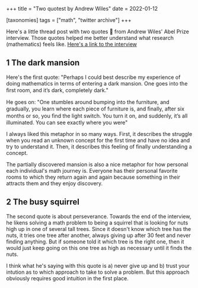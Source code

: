 +++
title = "Two quotest by Andrew Wiles"
date = 2022-01-12

[taxonomies]
tags = ["math", "twitter archive"]
+++

Here's a little thread post with two quotes 💬 from Andrew Wiles' Abel Prize
interview. Those quotes helped me better understand what research (mathematics)
feels like. [Here's a link to the interview](https://www.youtube.com/watch?v=cWKAzX5U85Q)
<!-- more -->
## 1 The dark mansion
Here's the first quote: "Perhaps I could best describe my experience of doing
mathematics in terms of entering a dark mansion. One goes into the ﬁrst room,
and it’s dark, completely dark."

He goes on: "One stumbles around bumping into the furniture, and gradually, you
learn where each piece of furniture is, and ﬁnally, after six months or so, you
ﬁnd the light switch. You turn it on, and suddenly, it’s all illuminated. You
can see exactly where you were"

I always liked this metaphor in so many ways. First, it describes the struggle
when you read an unknown concept for the first time and have no idea and try to
understand it. Then, it describes this feeling of finally understanding a
concept.

The partially discovered mansion is also a nice metaphor for how personal each
individual's math journey is. Everyone has their personal favorite rooms to
which they return again and again because something in their attracts them and
they enjoy discovery. 

## 2 The busy squirrel
The second quote is about perseverance. Towards the end of the interview, he
likens solving a math problem to being a squirrel that is looking for nuts high
up in one of several tall trees. Since it doesn't know which tree has the nuts,
it tries one tree after another, always giving up after 30 feet and never
finding anything.
But if someone told it which tree is the right one, then it
would just keep going on this one tree as high as necessary until it finds the
nuts.

I think what he's saying with this quote is a) never give up and b) trust your
intution as to which approach to take to solve a problem. But this approach
obviously requires good intuition in the first place.